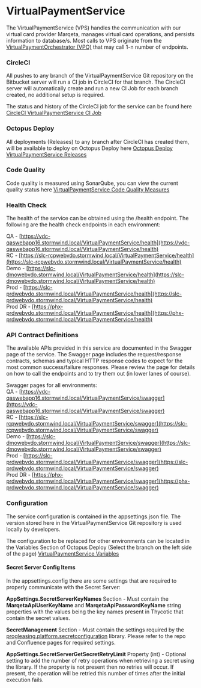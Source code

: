 # VirtualPaymentService #

The VirtualPaymentService (VPS) handles the communication with our virtual card provider Marqeta, manages virtual card operations, and persists information to database/s. Most calls to VPS originate from the [VirtualPaymentOrchestrator (VPO)](https://bitbucket.org/progfin-ondemand/virtualpaymentorchestrator/src/master/) that may call 1-n number of endpoints.

### CircleCI ###
All pushes to any branch of the VirtualPaymentService Git repository on the Bitbucket server will run a CI job in CircleCI for that branch.  The CircleCI server will automatically create and run a new CI Job for each branch created, no additional setup is required.  

The status and history of the CircleCI job for the service can be found here [CircleCI VirtualPaymentService CI Job](https://app.circleci.com/pipelines/bitbucket/progfin-ondemand/virtualpaymentservice)

### Octopus Deploy ###
All deployments (Releases) to any branch after CircleCI has created them, will be available to deploy on Octopus Deploy here [Octopus Deploy VirtualPaymentService Releases](https://progleasing.octopus.app/app#/Spaces-42/projects/virtualpaymentservice/deployments/releases) 

### Code Quality ###
Code quality is measured using SonarQube, you can view the current quality status here [VirtualPaymentService Code Quality Measures](https://sonarui.api.progleasing.com/dashboard?id=virtualpaymentservice)

### Health Check ###
The health of the service can be obtained using the /health endpoint.  The following are the health check endpoints in each environment:

QA      - [https://vdc-qaswebapp16.stormwind.local/VirtualPaymentService/health](https://vdc-qaswebapp16.stormwind.local/VirtualPaymentService/health)  
RC      - [https://slc-rcpwebvdo.stormwind.local/VirtualPaymentService/health](https://slc-rcpwebvdo.stormwind.local/VirtualPaymentService/health)  
Demo    - [https://slc-dmowebvdo.stormwind.local/VirtualPaymentService/health](https://slc-dmowebvdo.stormwind.local/VirtualPaymentService/health)  
Prod    - [https://slc-prdwebvdo.stormwind.local/VirtualPaymentService/health](https://slc-prdwebvdo.stormwind.local/VirtualPaymentService/health)  
Prod DR - [https://phx-prdwebvdo.stormwind.local/VirtualPaymentService/health](https://phx-prdwebvdo.stormwind.local/VirtualPaymentService/health)  

### API Contract Definitions ###
The available APIs provided in this service are documented in the Swagger page of the service.  The Swagger page includes the request/response contracts, schemas and typical HTTP response codes to expect for the most common success/failure responses.  Please review the page for details on how to call the endpoints and to try them out (in lower lanes of course).

Swagger pages for all environments:  
QA      - [https://vdc-qaswebapp16.stormwind.local/VirtualPaymentService/swagger](https://vdc-qaswebapp16.stormwind.local/VirtualPaymentService/swagger)  
RC      - [https://slc-rcpwebvdo.stormwind.local/VirtualPaymentService/swagger](https://slc-rcpwebvdo.stormwind.local/VirtualPaymentService/swagger)  
Demo    - [https://slc-dmowebvdo.stormwind.local/VirtualPaymentService/swagger](https://slc-dmowebvdo.stormwind.local/VirtualPaymentService/swagger)  
Prod    - [https://slc-prdwebvdo.stormwind.local/VirtualPaymentService/swagger](https://slc-prdwebvdo.stormwind.local/VirtualPaymentService/swagger)  
Prod DR - [https://phx-prdwebvdo.stormwind.local/VirtualPaymentService/swagger](https://phx-prdwebvdo.stormwind.local/VirtualPaymentService/swagger)  

### Configuration ###
The service configuration is contained in the appsettings.json file.  The version stored here in the VirtualPaymentService Git repository is used locally by developers.

The configuration to be replaced for other environments can be located in the Variables Section of Octopus Deploy (Select the branch on the left side of the page) [VirtualPaymentService Variables](https://progleasing.octopus.app/app#/Spaces-42/projects/virtualpaymentservice/branches/refs%2Fheads%2Fmaster/variables)

#### Secret Server Config Items ####
In the appsettings.config there are some settings that are required to properly communicate with the Secret Server:  

**AppSettings.SecretServerKeyNames** Section - Must contain the **MarqetaApiUserKeyName** and **MarqetaApiPasswordKeyName** string properties with the values being the key names present in Thycotic that contain the secret values.  

**SecretManagement** Section - Must contain the settings required by the [progleasing.platform.secretconfiguration](https://bitbucket.org/progfin-ondemand/progleasing.platform.secretconfiguration/src/master/) library. Please refer to the repo and Confluence pages for required settings.  

**AppSettings.SecretServerGetSecretRetryLimit** Property (int) - Optional setting to add the number of retry operations when retrieving a secret using the library. If the property is not present then no retries will occur.  If present, the operation will be retried this number of times after the initial execution fails.





